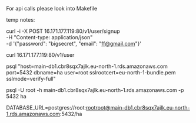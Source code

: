 For api calls please look into Makefile

temp notes:

curl -i -X POST 16.171.177.119:80/v1/user/signup \
	-H "Content-type: application/json" \
    -d '{"password": "bigsecret", "email": "ff@gmail.com"}'

curl 16.171.177.119:80/v1/user


psql "host=main-db1.cbr8sqx7ajlk.eu-north-1.rds.amazonaws.com port=5432 dbname=ha user=root sslrootcert=eu-north-1-bundle.pem sslmode=verify-full"

psql -U root -h main-db1.cbr8sqx7ajlk.eu-north-1.rds.amazonaws.com -p 5432 ha

DATABASE_URL=postgres://root:rootroot@main-db1.cbr8sqx7ajlk.eu-north-1.rds.amazonaws.com:5432/ha
